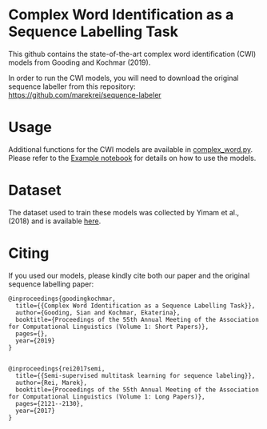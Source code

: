 # Complex Word Identification as a Sequence Labelling Task

This github contains the state-of-the-art complex word identification (CWI) models from Gooding and Kochmar (2019).

In order to run the CWI models, you will need to download the original sequence labeller from this repository: https://github.com/marekrei/sequence-labeler 

# Usage

Additional functions for the CWI models are available in [complex_word.py](complex_word.py). Please refer to the [Example notebook](Example.ipynb) for details on how to use the models. 

# Dataset

The dataset used to train these models was collected by Yimam et al., (2018) and is available [here](https://www.inf.uni-hamburg.de/en/inst/ab/lt/resources/data/complex-word-identification-dataset.html).


# Citing
If you used our models, please kindly cite both our paper and the original sequence labelling paper:

```
@inproceedings{goodingkochmar,
  title={{Complex Word Identification as a Sequence Labelling Task}},
  author={Gooding, Sian and Kochmar, Ekaterina},
  booktitle={Proceedings of the 55th Annual Meeting of the Association for Computational Linguistics (Volume 1: Short Papers)},
  pages={},
  year={2019}
}


@inproceedings{rei2017semi,
  title={{Semi-supervised multitask learning for sequence labeling}},
  author={Rei, Marek},
  booktitle={Proceedings of the 55th Annual Meeting of the Association for Computational Linguistics (Volume 1: Long Papers)},
  pages={2121--2130},
  year={2017}
}

```
